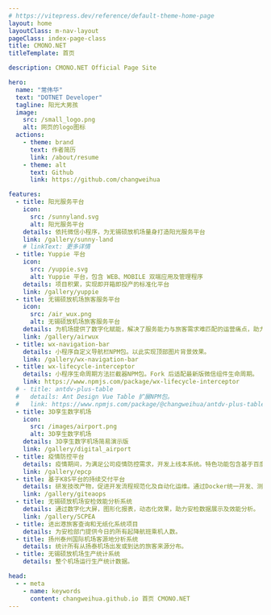 ```yaml
---
# https://vitepress.dev/reference/default-theme-home-page
layout: home
layoutClass: m-nav-layout
pageClass: index-page-class
title: CMONO.NET
titleTemplate: 首页

description: CMONO.NET Official Page Site

hero:
  name: "常伟华"
  text: "DOTNET Developer"
  tagline: 阳光大男孩
  image:
    src: /small_logo.png
    alt: 网页的logo图标
  actions:
    - theme: brand
      text: 作者简历
      link: /about/resume
    - theme: alt
      text: Github
      link: https://github.com/changweihua

features:
  - title: 阳光服务平台
    icon:
      src: /sunnyland.svg
      alt: 阳光服务平台
    details: 依托微信小程序，为无锡硕放机场量身打造阳光服务平台
    link: /gallery/sunny-land
    # linkText: 更多详情
  - title: Yuppie 平台
    icon:
      src: /yuppie.svg
      alt: Yuppie 平台，包含 WEB、MOBILE 双端应用及管理程序
    details: 项目积累，实现即开箱即投产的标准化平台
    link: /gallery/yuppie
  - title: 无锡硕放机场旅客服务平台
    icon:
      src: /air_wux.png
      alt: 无锡硕放机场旅客服务平台
    details: 为机场提供了数字化赋能，解决了服务能力与旅客需求难匹配的运营痛点，助力旅客便捷出行。
    link: /gallery/airwux
  - title: wx-navigation-bar
    details: 小程序自定义导航栏NPM包。以此实现顶部图片背景效果。
    link: /gallery/wx-navigation-bar
  - title: wx-lifecycle-interceptor
    details: 小程序生命周期方法拦截器NPM包。Fork 后适配最新版微信组件生命周期。
    link: https://www.npmjs.com/package/wx-lifecycle-interceptor
  # - title: antdv-plus-table
  #   details: Ant Design Vue Table 扩展NPM包。
  #   link: https://www.npmjs.com/package/@changweihua/antdv-plus-table
  - title: 3D孪生数字机场
    icon:
      src: /images/airport.png
      alt: 3D孪生数字机场
    details: 3D孪生数字机场简易演示版
    link: /gallery/digital_airport
  - title: 疫情防控平台
    details: 疫情期间，为满足公司疫情防控需求，开发上线本系统。特色功能包含基于百度Paddle实现健康码和行程码信息自动提取和预警，支持人脸识别登录。
    link: /gallery/epcp
  - title: 基于K8S平台的持续交付平台
    details: 研发技改产物，促进开发流程规范化及自动化运维。通过Docker统一开发、测试和生产的环境，同时完成系统版本自动发布，提升自动化。
    link: /gallery/giteaops
  - title: 无锡硕放机场安检效能分析系统
    details: 通过数字化大屏，图形化报表，动态化效果，助力安检数据展示及效能分析。
    link: /gallery/SCPEA
  - title: 进出港旅客查询和无纸化系统项目
    details: 为安检部门提供今日的所有起降航班乘机人数。
  - title: 扬州泰州国际机场客源地分析系统
    details: 统计所有从扬泰机场出发或到达的旅客来源分布。
  - title: 无锡硕放机场生产统计系统
    details: 整个机场运行生产统计数据。

head:
  - - meta
    - name: keywords
      content: changweihua.github.io 首页 CMONO.NET
---
```


<!-- <a-button>123</a-button>
<a-timeline mode="alternate">
<a-timeline-item>Create a services site 2015-09-01</a-timeline-item>
<a-timeline-item color="green">Solve initial network problems 2015-09-01</a-timeline-item>
<a-timeline-item>
<template #dot><ClockCircleOutlined style="font-size: 16px" /></template>
Sed ut perspiciatis unde omnis iste natus error sit voluptatem accusantium doloremque
laudantium, totam rem aperiam, eaque ipsa quae ab illo inventore veritatis et quasi architecto
beatae vitae dicta sunt explicabo.
</a-timeline-item>
<a-timeline-item color="red">Network problems being solved 2015-09-01</a-timeline-item>
<a-timeline-item>Create a services site 2015-09-01</a-timeline-item>
<a-timeline-item>
<template #dot><ClockCircleOutlined style="font-size: 16px" /></template>
Technical testing 2015-09-01
</a-timeline-item>
</a-timeline> -->

<!-- <div class="gallery">
  <img 
  src="https://pic6.zhuanstatic.com/zhuanzh/fc8b8d24-b55a-4d9b-bcf9-a0bccaea4d80.png"       alt="Purple flowers">
  <img src="https://pic6.zhuanstatic.com/zhuanzh/fc8b8d24-b55a-4d9b-bcf9-a0bccaea4d80.png" alt="Pink flowers">
  <img src="https://pic6.zhuanstatic.com/zhuanzh/fc8b8d24-b55a-4d9b-bcf9-a0bccaea4d80.png" alt="Some plants">
  <img src="https://pic6.zhuanstatic.com/zhuanzh/fc8b8d24-b55a-4d9b-bcf9-a0bccaea4d80.png" alt="A water lily">
</div> -->

<!-- <div class="grid grid-cols-1 md:grid-cols-3">
<div >
  <img src="https://github-readme-stats.vercel.app/api?username=Changweihua&show_icons=true&theme=transparent" />
</div>
<div >
  <img src="https://github-readme-stats.vercel.app/api/top-langs/?username=Changweihua&layout=compact&langs_count=6&text_color=000&icon_color=fff&theme=graywhite" />
</div>
<div >
  <img alt="Static Badge" src="https://img.shields.io/badge/Vue-%2342b883?style=flat-square&logo=Vue&logoColor=%23fff">
  <img alt="Static Badge" src="https://img.shields.io/badge/TypeScript-%230072b3?style=flat-square&logo=TypeScript&logoColor=%23fff">
  <img src="https://img.shields.io/badge/-JavaScript-F7DF1E?style=flat-square&logo=javascript&logoColor=white" />
  <img src="https://img.shields.io/badge/-HTML5-E34F26?style=flat-square&logo=html5&logoColor=white" />
  <img src="https://img.shields.io/badge/-CSS3-1572B6?style=flat-square&logo=css3" />
  <img alt="Static Badge" src="https://img.shields.io/badge/Webpack-%230072b3?style=flat-square&logo=webpack&logoColor=%23fff">
  <img alt="Static Badge" src="https://img.shields.io/badge/Vite-%239a60fe?style=flat-square&logo=vite&logoColor=%23fff">
  <img alt="Static Badge" src="https://img.shields.io/badge/Sass-%23c66394?style=flat-square&logo=Sass&logoColor=%23fff">
  <img alt="Static Badge" src="https://img.shields.io/badge/Visual_Studio_Code-007ACC?style=flat-square&logo=Visual-Studio-Code&logoColor=white">
  <img alt="Static Badge" src="https://img.shields.io/badge/Git-F05032?style=flat-square&logo=Git&logoColor=white">
</div>
</div> -->

<!-- <a-date-picker v-model:value="value1" :bordered="false" /> -->
<a-range-picker v-model:value="value1" />

<!-- <div id="g-pointer-1"></div>
<div id="g-pointer-2"></div> -->

<script setup lang="ts">
import { nextTick, onMounted, ref } from 'vue'
import { VPTeamPage,  VPTeamPageTitle,  VPTeamMembers } from 'vitepress/theme'
import { BeakerIcon } from '@heroicons/vue/24/solid'
import * as icons from 'simple-icons';
import HomeIndex from "@vp/components/HomeIndex.vue"
import MNavLinks  from "@vp/components/nav/MNavLinks.vue"
import WavingBorder from "@/components/WavingBorder.vue"
import { inBrowser } from 'vitepress'
import useVChart, { vChartColors } from '@vp/hooks/useVChart';

import type { Dayjs } from 'dayjs';
type RangeValue = [Dayjs, Dayjs];
const value1 = ref<RangeValue>();

const members = [
  {
    avatar: '/author.jpg',
    name: '常伟华',
    title: 'Owner',
    org: 'CMONO.NET',
    orgLink: 'https://changweihua.github.io',
    desc: '伪前端+伪后端+伪需求=真全栈',
    links: [{ icon: {
        svg: '<svg t="1691037473495" class="icon" viewBox="0 0 3786 1024" version="1.1" xmlns="http://www.w3.org/2000/svg" p-id="15871" width="128" height="128"><path d="M729.176289 438.294072H410.703618c-7.882987 0-14.977675 6.30639-14.977675 14.977675v155.294843c0 7.882987 6.30639 14.977675 14.977675 14.977675h123.762895v193.133179s-27.590454 9.459584-104.843726 9.459584c-90.654349 0-217.570439-33.108545-217.570439-312.166281s132.43418-316.107775 256.197075-316.107775c107.208622 0 153.718245 18.919169 182.885296 28.378752 9.459584 3.153195 18.13087-6.30639 18.13087-14.977675l35.473441-150.56505c0-3.941493-1.576597-8.671286-5.518091-11.82448C687.396459 40.991532 614.872979 0 430.411085 0 217.570439 0 0 90.654349 0 525.006928c0 434.352579 249.102386 498.993072 459.578137 498.993072 174.214011 0 279.846035-74.100077 279.846035-74.100077 4.729792-2.364896 4.729792-8.671286 4.729793-11.036182V453.271747c0-8.671286-7.094688-14.977675-14.977676-14.977675zM2368.837567 52.027714c0-7.882987-6.30639-14.977675-14.977675-14.977676h-178.943803c-7.882987 0-14.977675 6.30639-14.977675 14.977676v346.063125h-279.057737V52.027714c0-7.882987-6.30639-14.977675-14.977675-14.977676H1686.959199c-7.882987 0-14.977675 6.30639-14.977675 14.977676v937.287144c0 7.882987 6.30639 14.977675 14.977675 14.977675h178.943803c7.882987 0 14.977675-7.094688 14.977675-14.977675V588.070824H2159.938414l-0.788299 401.244034c0 7.882987 6.30639 14.977675 14.977676 14.977675h179.732101c7.882987 0 14.977675-7.094688 14.977675-14.977675V52.027714z" fill="#100E0F" p-id="15872"></path><path d="M1067.356428 175.002309c0-64.640493-52.027714-116.668206-115.879908-116.668206s-115.091609 52.027714-115.091609 116.668206c0 64.640493 52.027714 116.668206 115.091609 116.668207 63.852194 0 115.879908-52.027714 115.879908-116.668207zM1054.743649 791.451886V358.675905c0-7.882987-6.30639-14.977675-14.977675-14.977676h-178.943803c-7.882987 0-15.765974 8.671286-15.765974 16.554273v619.602771c0 18.13087 11.036182 23.648961 26.013857 23.648961h160.812933c17.342571 0 22.072363-8.671286 22.072363-23.648961 0.788299-33.108545 0.788299-163.177829 0.788299-188.403387z" fill="#100E0F" p-id="15873"></path><path d="M3049.139338 345.274827h-177.367206c-7.882987 0-14.977675 7.094688-14.977675 14.977675V819.830639s-44.933025 33.108545-109.573518 33.108545c-63.852194 0-81.194765-29.167052-81.194765-92.230947V360.252502c0-7.882987-6.30639-14.977675-14.977675-14.977675h-180.5204c-7.882987 0-14.977675 7.094688-14.977676 14.977675v431.199384c0 186.038491 104.055427 231.759815 246.737491 231.759815 117.456505 0 212.052348-64.640493 212.052348-64.640492s4.729792 33.896844 6.306389 37.838337c2.364896 3.941493 7.094688 7.882987 13.401078 7.882987l115.091609-0.788299c7.882987 0 14.977675-7.094688 14.977675-14.977675V359.464203c0-7.094688-6.30639-14.189376-14.977675-14.189376zM3535.51963 324.779061c-100.902232 0-169.484219 44.933025-169.484218 44.933025V52.027714c0-7.882987-6.30639-14.977675-14.977675-14.977676h-179.732102c-7.882987 0-14.977675 6.30639-14.977675 14.977676v937.287144c0 7.882987 6.30639 14.977675 14.977675 14.977675h124.551193c5.518091 0 10.247883-3.153195 12.612779-7.882987 3.153195-4.729792 7.882987-43.356428 7.882987-43.356428s73.311778 69.370285 212.840647 69.370285c163.177829 0 256.985373-82.771363 256.985373-372.076983-0.788299-288.517321-149.776751-325.56736-250.678984-325.567359z m-70.158583 527.371824c-61.487298-1.576597-103.267129-29.95535-103.267129-29.95535V525.795227s40.991532-25.225558 92.230947-29.95535c63.852194-5.518091 125.339492 13.401078 125.339492 166.331024-0.788299 160.812933-28.378753 193.133179-114.30331 189.979984zM1569.502694 343.698229h-134.010777V166.331024c0-7.094688-3.153195-10.247883-11.036182-10.247883h-182.885296c-7.094688 0-11.036182 3.153195-11.036182 10.247883v183.673595s-91.442648 22.072363-97.749038 23.648961c-6.30639 1.576597-11.036182 7.882987-11.036181 14.189376v115.091609c0 8.671286 6.30639 14.977675 14.977675 14.977675h93.807544v277.48114c0 205.745958 144.258661 226.241724 242.007698 226.241724 44.933025 0 97.749038-14.189376 106.420324-17.342571 5.518091-1.576597 8.671286-7.094688 8.671285-13.401078v-126.916089c0-7.882987-7.094688-14.977675-14.977675-14.977675-7.882987 0-27.590454 3.153195-48.874519 3.153194-66.21709 0-88.289453-30.743649-88.289453-70.158583V518.700539h134.010777c7.882987 0 14.977675-6.30639 14.977676-14.977675V358.675905c-0.788299-7.882987-7.094688-14.977675-14.977676-14.977676z" fill="#100E0F" p-id="15874"></path></svg>'
      }, link: "https://github.com/changweihua" }
    ],
    sponsor: 'sponsor'
  },
  {
    avatar: '/unfix.png',
    name: '@un-fix',
    title: 'Member',
    org: 'un-fix',
    orgLink: 'https://un-fix.github.io',
    desc: '共同改善中文世界的企业组织文化',
    sponsor: 'sponsor',
  }
]

const navis = [{
  title: 'Nav',
  items:[{
    title: 'NavItem1',
    link: '/blog/index'
  }]
}]


// import localforage from "localforage";

// if(inBrowser) {

//   localforage.config({
//       driver      : localforage.WEBSQL, // Force WebSQL; same as using setDriver()
//       name        : 'myApp',
//       version     : 1.0,
//       size        : 4980736, // Size of database, in bytes. WebSQL-only for now.
//       storeName   : 'keyvaluepairs', // Should be alphanumeric, with underscores.
//       description : 'some description'
//   });

//   var store = localforage.createInstance({
//     name: "nameHere"
//   });

//   var otherStore = localforage.createInstance({
//     name: "otherName"
//   });

//   // Setting the key on one of these doesn't affect the other.
//   store.setItem("key", "value");
//   otherStore.setItem("key", "value2");
// }

const vChartRef = ref()
const { chart: vChart } = useVChart(vChartRef)

// 引入对应的 worker 文件
import Worker from "@/workers/gif-worker.ts?worker"

const workerRef = ref<Worker>()

const initWorker = () => {
  const canvasBitmap = document.getElementById('canvas') as HTMLCanvasElement;
  const offscreen = canvasBitmap.transferControlToOffscreen();
  workerRef.value = new Worker()
  // 该vue文件（主线程）往 worker (另外的线程) 传递数据
  workerRef.value.postMessage({ init: true, canvas: offscreen, dpr: window.devicePixelRatio }, [offscreen]);
  // worker(另外的线程) 往 该vue文件（主线程）传递数据
  workerRef.value.onmessage = e => {
    console.log('onmessage', e.data)
  }
}


onMounted(() => {
  console.log('initWorker')
  nextTick(()=>{
    initWorker()
  })
})

</script>

<div class="grid m-20 grid-cols-1 md:grid-cols-2">
  <div ref="vChartRef" style="width: 100%; height: 350px"></div>
  <div class='worker'>
    <canvas id="canvas" :style="{ width: '100%',height: '350px', border: '1px solid #fff'}"></canvas>
  </div>
</div>

<VPTeamPage>
  <VPTeamPageTitle v-tooltip="'You have new messages.'">
    <template #title>
      Members
    </template>
  </VPTeamPageTitle>
  <VPTeamMembers
    size="small"
    :members="members"
  />
</VPTeamPage>
<!-- <WavingBorder /> -->
<!-- <XmindViewer url="https://mp-cb2e47ef-a802-469a-a81c-2b6efa9f8b60.cdn.bspapp.com/xmind/browser-rendering-flow.xmind"/> -->
<!-- <HomeIndex /> -->
<!-- <HomeContributors /> -->

<!-- <style src="./nav/index.scss"></style> -->
<!-- <MNavLinks v-for="{title, items} in navis" :title="title" :items="items"/> -->
<!-- <a-tag>sss</a-tag> -->

<!-- ### Title <Badge type="info" text="default" />
### Title <Badge type="tip" text="^1.9.0" />
### Title <Badge type="warning" text="beta" />
### Title <Badge type="danger" text="caution" /> -->

